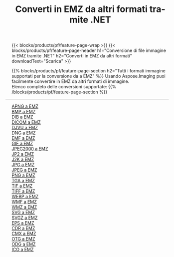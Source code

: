 ﻿---
title: Converti in EMZ da altri formati tramite .NET 
weight: 3920
url: /it/net/conversion/to/emz 
lang: it
langdirlevel: 2
locales: zh-hans,ja,it,ru,de,es,fr,nl,id,lt,pl,pt,vi,tr,ko,zh-hant,ar,hi,th,sv,cs,uk,he
description: Usando Aspose.Imaging puoi facilmente convertire in EMZ da altri formati
---

{{< blocks/products/pf/feature-page-wrap >}}
{{< blocks/products/pf/feature-page-header h1="Conversione di file immagine in EMZ tramite .NET" h2="Converti in EMZ da altri formati" downloadText="Scarica" >}}


{{% blocks/products/pf/feature-page-section  h2="Tutti i formati immagine supportati per la conversione da a EMZ" %}}
Usando Aspose.Imaging puoi facilmente convertire in EMZ da altri formati di immagine.
<br/>
Elenco completo delle conversioni supportate:
{{% /blocks/products/pf/feature-page-section %}}
<div class="container-fluid productfamilypage bg-gray">
    <div class="convertypes bg-gray agp-content section">
        <div class="container">
		<hr style="margin-left:-20px;"/>
		<div class="row other-converters">
		    <div class='col-md-2 other-converter remove-lp remove-rp'><a href="/imaging/it/net/conversion/apng-to-emz" >APNG a EMZ</a></div>
<div class='col-md-2 other-converter remove-lp remove-rp'><a href="/imaging/it/net/conversion/bmp-to-emz" >BMP a EMZ</a></div>
<div class='col-md-2 other-converter remove-lp remove-rp'><a href="/imaging/it/net/conversion/dib-to-emz" >DIB a EMZ</a></div>
<div class='col-md-2 other-converter remove-lp remove-rp'><a href="/imaging/it/net/conversion/dicom-to-emz" >DICOM a EMZ</a></div>
<div class='col-md-2 other-converter remove-lp remove-rp'><a href="/imaging/it/net/conversion/djvu-to-emz" >DJVU a EMZ</a></div>
<div class='col-md-2 other-converter remove-lp remove-rp'><a href="/imaging/it/net/conversion/dng-to-emz" >DNG a EMZ</a></div>
<div class='col-md-2 other-converter remove-lp remove-rp'><a href="/imaging/it/net/conversion/emf-to-emz" >EMF a EMZ</a></div>
<div class='col-md-2 other-converter remove-lp remove-rp'><a href="/imaging/it/net/conversion/gif-to-emz" >GIF a EMZ</a></div>
<div class='col-md-2 other-converter remove-lp remove-rp'><a href="/imaging/it/net/conversion/jpeg2000-to-emz" >JPEG2000 a EMZ</a></div>
<div class='col-md-2 other-converter remove-lp remove-rp'><a href="/imaging/it/net/conversion/jp2-to-emz" >JP2 a EMZ</a></div>
<div class='col-md-2 other-converter remove-lp remove-rp'><a href="/imaging/it/net/conversion/j2k-to-emz" >J2K a EMZ</a></div>
<div class='col-md-2 other-converter remove-lp remove-rp'><a href="/imaging/it/net/conversion/jpg-to-emz" >JPG a EMZ</a></div>
<div class='col-md-2 other-converter remove-lp remove-rp'><a href="/imaging/it/net/conversion/jpeg-to-emz" >JPEG a EMZ</a></div>
<div class='col-md-2 other-converter remove-lp remove-rp'><a href="/imaging/it/net/conversion/png-to-emz" >PNG a EMZ</a></div>
<div class='col-md-2 other-converter remove-lp remove-rp'><a href="/imaging/it/net/conversion/tga-to-emz" >TGA a EMZ</a></div>
<div class='col-md-2 other-converter remove-lp remove-rp'><a href="/imaging/it/net/conversion/tif-to-emz" >TIF a EMZ</a></div>
<div class='col-md-2 other-converter remove-lp remove-rp'><a href="/imaging/it/net/conversion/tiff-to-emz" >TIFF a EMZ</a></div>
<div class='col-md-2 other-converter remove-lp remove-rp'><a href="/imaging/it/net/conversion/webp-to-emz" >WEBP a EMZ</a></div>
<div class='col-md-2 other-converter remove-lp remove-rp'><a href="/imaging/it/net/conversion/wmf-to-emz" >WMF a EMZ</a></div>
<div class='col-md-2 other-converter remove-lp remove-rp'><a href="/imaging/it/net/conversion/wmz-to-emz" >WMZ a EMZ</a></div>
<div class='col-md-2 other-converter remove-lp remove-rp'><a href="/imaging/it/net/conversion/svg-to-emz" >SVG a EMZ</a></div>
<div class='col-md-2 other-converter remove-lp remove-rp'><a href="/imaging/it/net/conversion/svgz-to-emz" >SVGZ a EMZ</a></div>
<div class='col-md-2 other-converter remove-lp remove-rp'><a href="/imaging/it/net/conversion/eps-to-emz" >EPS a EMZ</a></div>
<div class='col-md-2 other-converter remove-lp remove-rp'><a href="/imaging/it/net/conversion/cdr-to-emz" >CDR a EMZ</a></div>
<div class='col-md-2 other-converter remove-lp remove-rp'><a href="/imaging/it/net/conversion/cmx-to-emz" >CMX a EMZ</a></div>
<div class='col-md-2 other-converter remove-lp remove-rp'><a href="/imaging/it/net/conversion/otg-to-emz" >OTG a EMZ</a></div>
<div class='col-md-2 other-converter remove-lp remove-rp'><a href="/imaging/it/net/conversion/odg-to-emz" >ODG a EMZ</a></div>
<div class='col-md-2 other-converter remove-lp remove-rp'><a href="/imaging/it/net/conversion/ico-to-emz" >ICO a EMZ</a></div>
                </div>
        </div>
    </div>
</div>
<br/>

